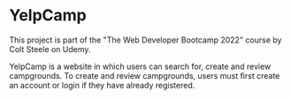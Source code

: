 # YelpCamp

This project is part of the "The Web Developer Bootcamp 2022" course by Colt Steele on Udemy.

YelpCamp is a website in which users can search for, create and review campgrounds. To create and review campgrounds, users must first create an account or login
if they have already registered.